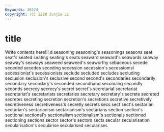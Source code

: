 ```yaml
---
Keywords: 26574
Copyright: (C) 2020 Junjie Li
---
```


# title

Write contents here!!!
d 
seasoning 
seasoning's 
seasonings 
seasons 
seat
seat's 
seated 
seating 
seating's 
seats 
seaward 
seaward's 
seawards 
seaway 
seaway's
seaways 
seaweed 
seaweed's 
seaworthy 
sebaceous 
secede 
seceded 
secedes 
seceding 
secession
secession's 
secessionist 
secessionist's 
secessionists 
seclude 
secluded 
secludes 
secluding 
seclusion 
seclusion's
seclusive 
second 
second's 
secondaries 
secondarily 
secondary 
secondary's 
seconded 
secondhand 
seconding
secondly 
seconds 
secrecy 
secrecy's 
secret 
secret's 
secretarial 
secretariat 
secretariat's 
secretariats
secretaries 
secretary 
secretary's 
secrete 
secreted 
secretes 
secreting 
secretion 
secretion's 
secretions
secretive 
secretively 
secretiveness 
secretiveness's 
secretly 
secrets 
secs 
sect 
sect's 
sectarian
sectarian's 
sectarianism 
sectarianism's 
sectarians 
section 
section's 
sectional 
sectional's 
sectionalism 
sectionalism's
sectionals 
sectioned 
sectioning 
sections 
sector 
sector's 
sectors 
sects 
secular 
secularisation
secularisation's 
secularise 
secularised 
secularises 

